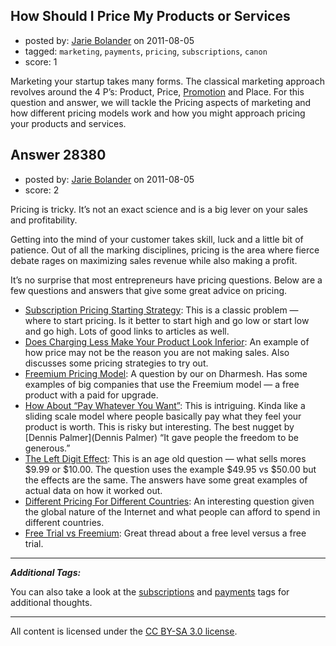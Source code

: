 ## How Should I Price My Products or Services

- posted by: [Jarie Bolander](https://stackexchange.com/users/-1/585-jarie-bolander) on 2011-08-05
- tagged: `marketing`, `payments`, `pricing`, `subscriptions`, `canon`
- score: 1

Marketing your startup takes many forms. The classical marketing approach revolves around the 4 P’s: Product, Price, [Promotion](http://answers.onstartups.com/questions/28172/canon-how-do-i-promote-my-business) and Place.
For this question and answer, we will tackle the Pricing aspects of marketing and how different pricing models work and how you might approach pricing your products and services.


## Answer 28380

- posted by: [Jarie Bolander](https://stackexchange.com/users/-1/585-jarie-bolander) on 2011-08-05
- score: 2

Pricing is tricky. It’s not an exact science and is a big lever on your sales and profitability. 

Getting into the mind of your customer takes skill, luck and a little bit of patience. Out of all the marking disciplines, pricing is the area where fierce debate rages on maximizing sales revenue while also making a profit.

It’s no surprise that most entrepreneurs have pricing questions. Below are a few questions and answers that give some great advice on pricing.

* [Subscription Pricing Starting Strategy](http://answers.onstartups.com/questions/5343/subscription-pricing-starting-strategy-start-high-and-lower-or-start-low-and-ra): This is a classic problem — where to start pricing. Is it better to start high and go low or start low and go high. Lots of good links to articles as well.
* [Does Charging Less Make Your Product Look Inferior](http://answers.onstartups.com/questions/5849/does-charging-less-than-your-competitor-make-your-product-look-inferior): An example of how price may not be the reason you are not making sales. Also discusses some pricing strategies to try out.
* [Freemium Pricing Model](http://answers.onstartups.com/questions/5550/know-any-large-public-software-companies-that-are-using-freemium): A question by our on Dharmesh. Has some examples of big companies that use the Freemium model — a free product with a paid for upgrade.
* [How About “Pay Whatever You Want”](http://answers.onstartups.com/questions/3602/how-totally-insane-would-it-be-for-your-price-to-be-whatever-you-think-its-wort): This is intriguing. Kinda like a sliding scale model where people basically pay what they feel your product is worth. This is risky but interesting. The best nugget by [Dennis Palmer](Dennis Palmer) “It gave people the freedom to be generous.”
* [The Left Digit Effect](http://answers.onstartups.com/questions/3/anyone-experimented-with-49-95-vs-50-pricing-for-subscription-software): This is an age old question — what sells mores $9.99 or $10.00. The question uses the example $49.95 vs $50.00 but the effects are the same. The answers have some great examples of actual data on how it worked out.
* [Different Pricing For Different Countries](http://answers.onstartups.com/questions/2889/different-pricing-for-different-countries-good-or-bad-idea): An interesting question given the global nature of the Internet and what people can afford to spend in different countries.
* [Free Trial vs Freemium](http://answers.onstartups.com/questions/4537/free-trial-vs-freemium): Great thread about a free level versus a free trial.

----
***Additional Tags:***

You can also take a look at the [subscriptions](http://answers.onstartups.com/questions/tagged/subscriptions) and [payments](http://answers.onstartups.com/questions/tagged/payments) tags for additional thoughts.




---

All content is licensed under the [CC BY-SA 3.0 license](https://creativecommons.org/licenses/by-sa/3.0/).
